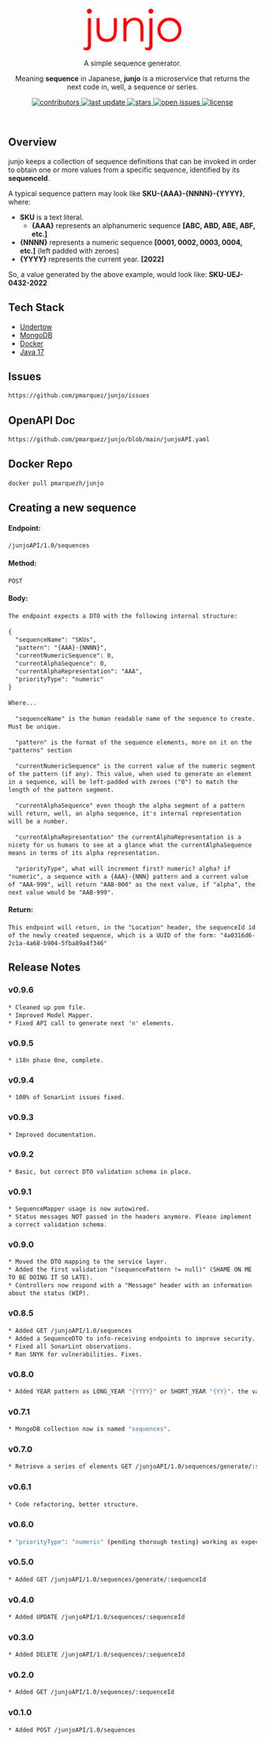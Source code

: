 <div align="center">

  <br/>
  <img src="assets/logo.png" alt="logo" width="200" height="auto" />

  <p>
    A simple sequence generator. 
  </p>
  <p>
    Meaning <b>sequence</b> in Japanese, <b>junjo</b> is a microservice that returns the next code in, well, a sequence or series.
  </p>

<!-- Badges -->
<p>
  <a href="https://github.com/pmarquez/junjo/graphs/contributors">
    <img src="https://img.shields.io/github/contributors/pmarquez/junjo" alt="contributors" />
  </a>
  <a href="">
    <img src="https://img.shields.io/github/last-commit/pmarquez/junjo" alt="last update" />
  </a>
  <a href="https://github.com/pmarquez/junjo/stargazers">
    <img src="https://img.shields.io/github/stars/pmarquez/junjo" alt="stars" />
  </a>
  <a href="https://github.com/pmarquez/junjo/issues/">
    <img src="https://img.shields.io/github/issues/pmarquez/junjo" alt="open issues" />
  </a>
  <a href="https://github.com/pmarquez/junjo/blob/master/LICENSE">
    <img src="https://img.shields.io/github/license/pmarquez/junjo.svg" alt="license" />
  </a>
</p>

<!-- h4>
    <a href="https://github.com/pmarquez/junjo/">View Demo</a>
  <span> · </span>
    <a href="https://github.com/pmarquez/junjo">Documentation</a>
  <span> · </span>
    <a href="https://github.com/pmarquez/junjo/issues/">Report Bug</a>
  <span> · </span>
    <a href="https://github.com/pmarquez/junjo/issues/">Request Feature</a>
  </h4 -->
</div>

<br />

<!-- Overview -->
## Overview
junjo keeps a collection of sequence definitions that can be invoked in order to obtain one or more values from a specific sequence, identified by its **sequenceId**.

A typical sequence pattern may look like **SKU-{AAA}-{NNNN}-{YYYY}**, where:

* **SKU** is a text literal.
  * **{AAA}** represents an alphanumeric sequence **[ABC, ABD, ABE, ABF, etc.]**
* **{NNNN}** represents a numeric sequence **[0001, 0002, 0003, 0004, etc.]** (left padded with zeroes)
* **{YYYY}** represents the current year. **[2022]**

So, a value generated by the above example, would look like: **SKU-UEJ-0432-2022**

<!-- TechStack -->
## Tech Stack
  <ul>
    <li><a href="https://undertow.io/">Undertow</a></li>
    <li><a href="https://www.mongodb.com/">MongoDB</a></li>
    <li><a href="https://www.docker.com/">Docker</a></li>
    <li><a href="https://adoptium.net/">Java 17</a></li>
  </ul>

## Issues
```bash
https://github.com/pmarquez/junjo/issues
```
## OpenAPI Doc
```bash
https://github.com/pmarquez/junjo/blob/main/junjoAPI.yaml
```
## Docker Repo
```bash
docker pull pmarquezh/junjo
```

## Creating a new sequence

#### Endpoint:

    /junjoAPI/1.0/sequences

#### Method:

    POST

#### Body:

    The endpoint expects a DTO with the following internal structure:

    {
      "sequenceName": "SKUs",
      "pattern": "{AAA}-{NNNN}",
      "currentNumericSequence": 0,
      "currentAlphaSequence": 0,
      "currentAlphaRepresentation": "AAA",
      "priorityType": "numeric"
    }

    Where...

      "sequenceName" is the human readable name of the sequence to create. Must be unique.
      
      "pattern" is the format of the sequence elements, more on it on the "patterns" section

      "currentNumericSequence" is the current value of the numeric segment of the pattern (if any). This value, when used to generate an element in a sequence, will be left-padded with zeroes ("0") to match the length of the pattern segment.

      "currentAlphaSequence" even though the alpha segment of a pattern will return, well, an alpha sequence, it's internal representation will be a number.

      "currentAlphaRepresentation" the currentAlphaRepresentation is a nicety for us humans to see at a glance what the currentAlphaSequence means in terms of its alpha representation.

      "priorityType", what will increment first? numeric? alpha? if "numeric", a sequence with a {AAA}-{NNN} pattern and a current value of "AAA-999", will return "AAB-000" as the next value, if "alpha", the next value would be "AAB-999".

#### Return:
    This endpoint will return, in the "Location" header, the sequenceId id of the newly created sequence, which is a UUID of the form: "4a0316d6-2c1a-4a68-b904-5fba89a4f346"


## Release Notes

### v0.9.6
```
* Cleaned up pom file.
* Improved Model Mapper.
* Fixed API call to generate next 'n' elements.
```

### v0.9.5
```
* i18n phase 0ne, complete.
```

### v0.9.4
```
* 100% of SonarLint issues fixed.
```

### v0.9.3
```
* Improved documentation.
```

### v0.9.2
```
* Basic, but correct DTO validation schema in place.
```

### v0.9.1
```
* SequenceMapper usage is now autowired.
* Status messages NOT passed in the headers anymore. Please implement a correct validation schema.
```

### v0.9.0
```
* Moved the DTO mapping to the service layer.
* Added the first validation "(sequencePattern != null)" (SHAME ON ME TO BE DOING IT SO LATE).
* Controllers now respond with a "Message" header with an information about the status (WIP).
```

### v0.8.5
```
* Added GET /junjoAPI/1.0/sequences
* Added a SequenceDTO to info-receiving endpoints to improve security.
* Fixed all SonarLint observations.
* Ran SNYK for vulnerabilities. Fixes.
```
### v0.8.0
```bash
* Added YEAR pattern as LONG_YEAR "{YYYY}" or SHORT_YEAR "{YY}". the value defaults to the current year. If a year pattern does not comply with the expected format, it defaults to the LONG-YEAR "{YYYY}"
```
### v0.7.1
```bash
* MongoDB collection now is named "sequences".
```
### v0.7.0
```bash
* Retrieve a series of elements GET /junjoAPI/1.0/sequences/generate/:sequenceId/:quantity
```
### v0.6.1
```bash
* Code refactoring, better structure.
```
### v0.6.0
```bash
* "priorityType": "numeric" (pending thorough testing) working as expected.
```
### v0.5.0
```bash
* Added GET /junjoAPI/1.0/sequences/generate/:sequenceId
```
### v0.4.0
```bash
* Added UPDATE /junjoAPI/1.0/sequences/:sequenceId
```
### v0.3.0
```bash
* Added DELETE /junjoAPI/1.0/sequences/:sequenceId
```
### v0.2.0
```bash
* Added GET /junjoAPI/1.0/sequences/:sequenceId
```
### v0.1.0
```bash
* Added POST /junjoAPI/1.0/sequences
```